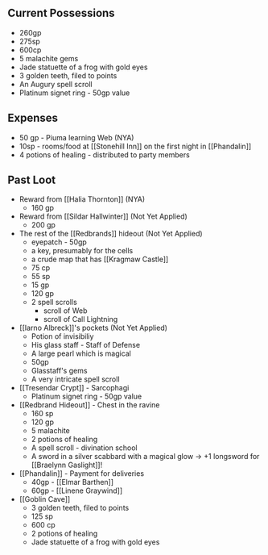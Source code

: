 ## Current Possessions
- 260gp
- 275sp
- 600cp
- 5 malachite gems
- Jade statuette of a frog with gold eyes
- 3 golden teeth, filed to points
- An Augury spell scroll
- Platinum signet ring - 50gp value
## Expenses
- 50 gp - Piuma learning Web (NYA)
- 10sp - rooms/food at [[Stonehill Inn]] on the first night in [[Phandalin]]
- 4 potions of healing - distributed to party members
## Past Loot
- Reward from [[Halia Thornton]] (NYA)
	- 160 gp
- Reward from [[Sildar Hallwinter]] (Not Yet Applied)
	- 200 gp
- The rest of the [[Redbrands]] hideout (Not Yet Applied)
	- eyepatch - 50gp
	- a key, presumably for the cells
	- a crude map that has [[Kragmaw Castle]]
	- 75 cp
	- 55 sp
	- 15 gp
	- 120 gp
	- 2 spell scrolls
		- scroll of Web
		- scroll of Call Lightning
- [[Iarno Albreck]]'s pockets (Not Yet Applied)
	- Potion of invisibiliy
	- His glass staff - Staff of Defense
	- A large pearl which is magical
	- 50gp
	- Glasstaff's gems
	- A very intricate spell scroll
- [[Tresendar Crypt]] - Sarcophagi
	- Platinum signet ring - 50gp value
- [[Redbrand Hideout]] - Chest in the ravine
	- 160 sp
	- 120 gp
	- 5 malachite 
	- 2 potions of healing
	- A spell scroll - divination school
	- A sword in a silver scabbard with a magical glow -> +1 longsword for [[Braelynn Gaslight]]!
- [[Phandalin]] - Payment for deliveries
	- 40gp - [[Elmar Barthen]]
	- 60gp - [[Linene Graywind]]
- [[Goblin Cave]]
	- 3 golden teeth, filed to points
	- 125 sp
	- 600 cp
	- 2 potions of healing
	- Jade statuette of a frog with gold eyes
